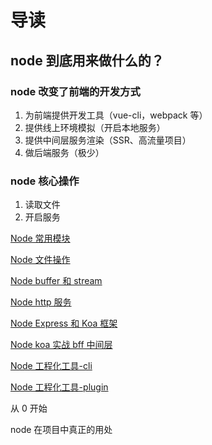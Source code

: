 # 导读

## node 到底用来做什么的？

### node 改变了前端的开发方式

1. 为前端提供开发工具（vue-cli，webpack 等）
2. 提供线上环境模拟（开启本地服务）
3. 提供中间层服务渲染（SSR、高流量项目）
4. 做后端服务（极少）

### node 核心操作

1. 读取文件
2. 开启服务

[Node 常用模块](./base.md)

[Node 文件操作](./file-actions.md)

[Node buffer 和 stream](./Buffer-and-stream.md)

[Node http 服务](./http.md)

[Node Express 和 Koa 框架](./Express-and-koa.md)

[Node koa 实战 bff 中间层](./koa-bff.md)

[Node 工程化工具-cli](./node-cli.md)

[Node 工程化工具-plugin](./webpack-plugin.md)

从 0 开始

node 在项目中真正的用处
